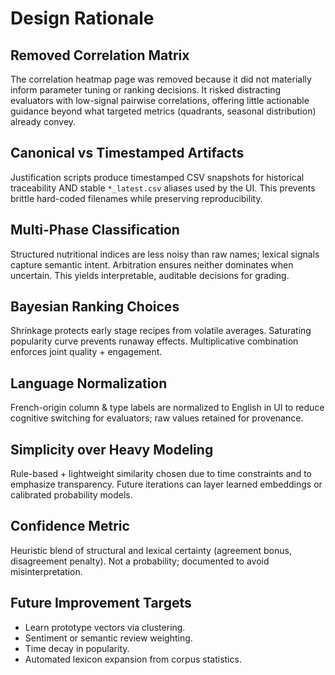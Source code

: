 # Design Rationale

## Removed Correlation Matrix
The correlation heatmap page was removed because it did not materially inform parameter tuning or ranking decisions. It risked distracting evaluators with low-signal pairwise correlations, offering little actionable guidance beyond what targeted metrics (quadrants, seasonal distribution) already convey.

## Canonical vs Timestamped Artifacts
Justification scripts produce timestamped CSV snapshots for historical traceability AND stable `*_latest.csv` aliases used by the UI. This prevents brittle hard-coded filenames while preserving reproducibility.

## Multi-Phase Classification
Structured nutritional indices are less noisy than raw names; lexical signals capture semantic intent. Arbitration ensures neither dominates when uncertain. This yields interpretable, auditable decisions for grading.

## Bayesian Ranking Choices
Shrinkage protects early stage recipes from volatile averages. Saturating popularity curve prevents runaway effects. Multiplicative combination enforces joint quality + engagement.

## Language Normalization
French-origin column & type labels are normalized to English in UI to reduce cognitive switching for evaluators; raw values retained for provenance.

## Simplicity over Heavy Modeling
Rule-based + lightweight similarity chosen due to time constraints and to emphasize transparency. Future iterations can layer learned embeddings or calibrated probability models.

## Confidence Metric
Heuristic blend of structural and lexical certainty (agreement bonus, disagreement penalty). Not a probability; documented to avoid misinterpretation.

## Future Improvement Targets
- Learn prototype vectors via clustering.
- Sentiment or semantic review weighting.
- Time decay in popularity.
- Automated lexicon expansion from corpus statistics.
